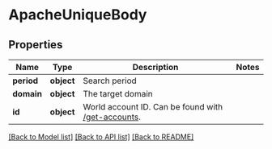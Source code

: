 # ApacheUniqueBody

## Properties
Name | Type | Description | Notes
------------ | ------------- | ------------- | -------------
**period** | **object** | Search period | 
**domain** | **object** | The target domain | 
**id** | **object** | World account ID. Can be found with [/get-accounts](#operation/getAccounts). | 

[[Back to Model list]](../README.md#documentation-for-models) [[Back to API list]](../README.md#documentation-for-api-endpoints) [[Back to README]](../README.md)

